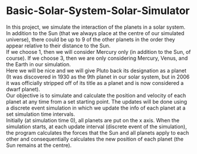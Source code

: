 # Basic-Solar-System-Solar-Simulator
In this project, we simulate the interaction of the planets in a solar system. In addition to the Sun (that we always place at the centre of our simulated universe),
there could be up to 9 of the other planets in the order they appear relative to their distance to the Sun.  
If we choose 1, then we will consider Mercury only (in addition to the Sun, of course). 
If we choose 3, then we are only considering Mercury, Venus, and the Earth in our simulation.  
Here we will be nice and we will give Pluto back its designation as a planet (It was discovered in 1930 as the 9th planet in our solar system, 
but in 2006 it was officially stripped off of its title as a planet and is now considered a dwarf planet).  
Our objective is to simulate and calculate the position and velocity of each planet at any time from a set starting point. 
The updates will be done using a discrete event simulation in which we update the info of each planet at a set simulation time intervals.  
Initially (at simulation time 0), all planets are put on the x axis. When the simulation starts, at each update interval (discrete event of the simulation), 
the program calculates the forces that the Sun and all planets apply to each other and consequentially calculates the new position of each planet (the Sun remains at the centre). 
